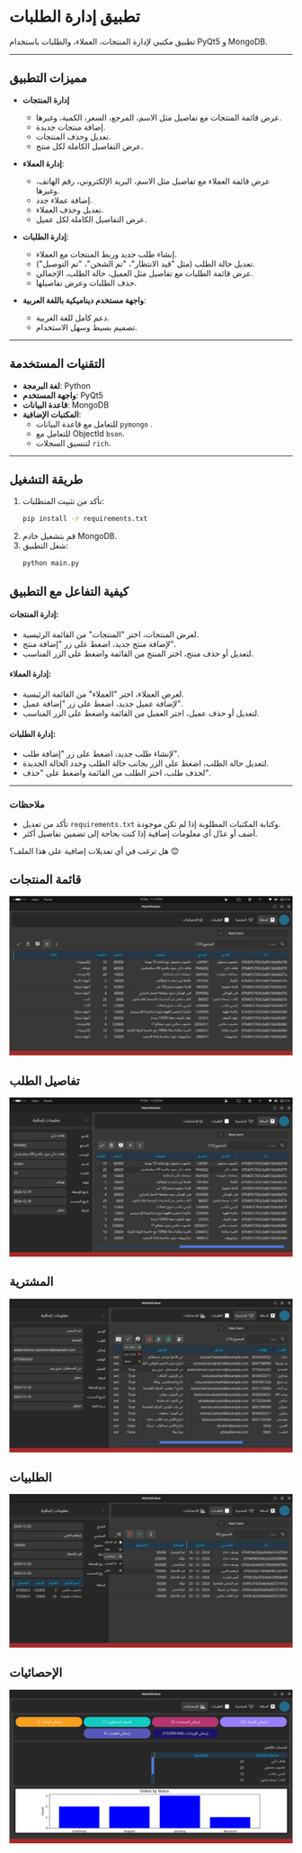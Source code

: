 # تطبيق إدارة الطلبات

تطبيق مكتبي لإدارة المنتجات، العملاء، والطلبات باستخدام PyQt5 و MongoDB.

---

## **مميزات التطبيق**
- **إدارة المنتجات**
  - عرض قائمة المنتجات مع تفاصيل مثل الاسم، المرجع، السعر، الكمية، وغيرها.
  - إضافة منتجات جديدة.
  - تعديل وحذف المنتجات.
  - عرض التفاصيل الكاملة لكل منتج.

- **إدارة العملاء**:
  - عرض قائمة العملاء مع تفاصيل مثل الاسم، البريد الإلكتروني، رقم الهاتف، وغيرها.
  - إضافة عملاء جدد.
  - تعديل وحذف العملاء.
  - عرض التفاصيل الكاملة لكل عميل.

- **إدارة الطلبات**:
  - إنشاء طلب جديد وربط المنتجات مع العملاء.
  - تعديل حالة الطلب (مثل "قيد الانتظار"، "تم الشحن"، "تم التوصيل").
  - عرض قائمة الطلبات مع تفاصيل مثل العميل، حالة الطلب، الإجمالي.
  - حذف الطلبات وعرض تفاصيلها.

- **واجهة مستخدم ديناميكية باللغة العربية**:
  - دعم كامل للغة العربية.
  - تصميم بسيط وسهل الاستخدام.

---

## **التقنيات المستخدمة**
- **لغة البرمجة**: Python
- **واجهة المستخدم**: PyQt5
- **قاعدة البيانات**: MongoDB
- **المكتبات الإضافية**:
  - للتعامل مع قاعدة البيانات `pymongo` .
  - للتعامل مع  ObjectId `bson`.
  - لتنسيق السجلات `rich`.

---

## **طريقة التشغيل**
1. تأكد من تثبيت المتطلبات:
   ```bash
   pip install -r requirements.txt
   ```
2. قم بتشغيل خادم MongoDB.
3. شغل التطبيق:
    ```bash
    python main.py
    ```

## **كيفية التفاعل مع التطبيق**

#### إدارة المنتجات:
- لعرض المنتجات، اختر "المنتجات" من القائمة الرئيسية.
- لإضافة منتج جديد، اضغط على زر "إضافة منتج".
- لتعديل أو حذف منتج، اختر المنتج من القائمة واضغط على الزر المناسب.

#### إدارة العملاء:
- لعرض العملاء، اختر "العملاء" من القائمة الرئيسية.
- لإضافة عميل جديد، اضغط على زر "إضافة عميل".
- لتعديل أو حذف عميل، اختر العميل من القائمة واضغط على الزر المناسب.

#### إدارة الطلبات:
- لإنشاء طلب جديد، اضغط على زر "إضافة طلب".
- لتعديل حالة الطلب، اضغط على الزر بجانب حالة الطلب وحدد الحالة الجديدة.
- لحذف طلب، اختر الطلب من القائمة واضغط على "حذف".

---

### **ملاحظات**
- تأكد من تعديل `requirements.txt` وكتابة المكتبات المطلوبة إذا لم تكن موجودة.
- أضف أو عدّل أي معلومات إضافية إذا كنت بحاجة إلى تضمين تفاصيل أكثر.

هل ترغب في أي تعديلات إضافية على هذا الملف؟ 😊


## **قائمة المنتجات**
![قائمة المنتجات](screenshots/product_list.png)

## **تفاصيل الطلب**
![تفاصيل الطلب](screenshots/product_details.png)
## **المشترية**
![تفاصيل الطلب](screenshots/customers.png)
## **الطلبيات**
![تفاصيل الطلب](screenshots/orders.png)
## **الإحصائيات**
![تفاصيل الطلب](screenshots/statistics.png)
